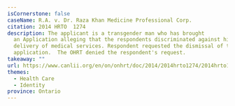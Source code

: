 ```yaml
---
isCornerstone: false
caseName: R.A. v. Dr. Raza Khan Medicine Professional Corp.
citation: 2014 HRTO  1274
description: The applicant is a transgender man who has brought
  an Application alleging that the respondents discriminated against him in the
  delivery of medical services. Respondent requested the dismissal of the
  application.  The OHRT denied the respondent's request.
takeaway: ""
url: https://www.canlii.org/en/on/onhrt/doc/2014/2014hrto1274/2014hrto1274.html?resultIndex=1
themes:
  - Health Care
  - Identity
province: Ontario
---
```

